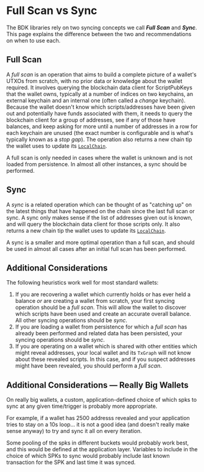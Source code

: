 # Full Scan vs Sync

The BDK libraries rely on two syncing concepts we call _**Full Scan**_ and _**Sync**_. This page explains the difference between the two and recommendations on when to use each.

## Full Scan

A _full scan_ is an operation that aims to build a complete picture of a wallet's UTXOs from scratch, with no prior data or knowledge about the wallet required. It involves querying the blockchain data client for ScriptPubKeys that the wallet owns, typically at a number of indices on two keychains, an external keychain and an internal one (often called a _change_ keychain). Because the wallet doesn't know which scripts/addresses have been given out and potentially have funds associated with them, it needs to query the blockchain client for a group of addresses, see if any of those have balances, and keep asking for more until a number of addresses in a row for each keychain are unused (the exact number is configurable and is what's typically known as a _stop gap_). The operation also returns a new chain tip the wallet uses to update its [`LocalChain`](https://docs.rs/bdk_chain/latest/bdk_chain/local_chain/struct.LocalChain.html).

A full scan is only needed in cases where the wallet is unknown and is not loaded from persistence. In almost all other instances, a sync should be performed.

## Sync

A _sync_ is a related operation which can be thought of as "catching up" on the latest things that have happened on the chain since the last full scan or sync. A sync only makes sense if the list of addresses given out is known, and will query the blockchain data client for those scripts only. It also returns a new chain tip the wallet uses to update its [`LocalChain`](https://docs.rs/bdk_chain/latest/bdk_chain/local_chain/struct.LocalChain.html).

A sync is a smaller and more optimal operation than a full scan, and should be used in almost all cases after an initial full scan has been performed.

## Additional Considerations

The following heuristics work well for most standard wallets:

1. If you are recovering a wallet which currently holds or has ever held a balance _or_ are creating a wallet from scratch, your first syncing operation should be a _full scan_. This will allow the wallet to discover which scripts have been used and create an accurate overall balance. All other syncing operations should be _sync_.
2. If you are loading a wallet from persistence for which a _full scan_ has already been performed and related data has been persisted, your syncing operations should be _sync_.
3. If you are operating on a wallet which is shared with other entities which might reveal addresses, your local wallet and its `TxGraph` will not know about these revealed scripts. In this case, and if you suspect addresses might have been revealed, you should perform a _full scan_.

## Additional Considerations — Really Big Wallets

On really big wallets, a custom, application-defined choice of which spks to sync at any given time/trigger is probably more appropriate.

For example, if a wallet has 2500 addresss revealed and your application tries to stay on a 10s loop... it is not a good idea (and doesn't really make sense anyway) to try and sync it all on every iteration.

Some pooling of the spks in different buckets would probably work best, and this would be defined at the application layer. Variables to include in the choice of which SPKs to sync would probably include last known transaction for the SPK and last time it was synced.

<br>
